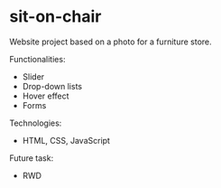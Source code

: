 # sit-on-chair

Website project based on a photo for a furniture store.

Functionalities:

- Slider
- Drop-down lists
- Hover effect
- Forms


Technologies:

- HTML, CSS, JavaScript

Future task:

- RWD

